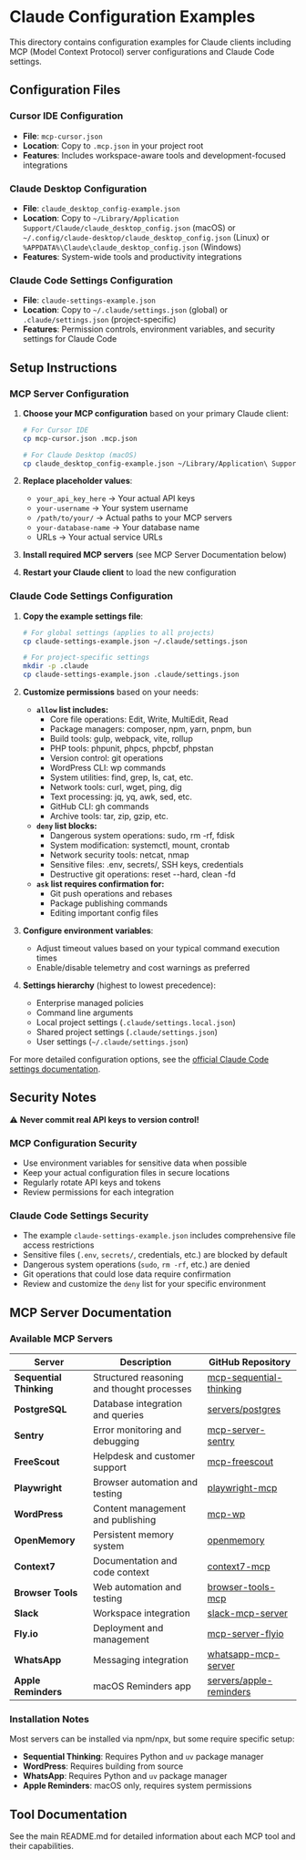 # Claude Configuration Examples

This directory contains configuration examples for Claude clients including MCP (Model Context Protocol) server configurations and Claude Code settings.

## Configuration Files

### Cursor IDE Configuration
- **File**: `mcp-cursor.json`
- **Location**: Copy to `.mcp.json` in your project root
- **Features**: Includes workspace-aware tools and development-focused integrations

### Claude Desktop Configuration  
- **File**: `claude_desktop_config-example.json`
- **Location**: Copy to `~/Library/Application Support/Claude/claude_desktop_config.json` (macOS) or `~/.config/claude-desktop/claude_desktop_config.json` (Linux) or `%APPDATA%\Claude\claude_desktop_config.json` (Windows)
- **Features**: System-wide tools and productivity integrations

### Claude Code Settings Configuration
- **File**: `claude-settings-example.json`
- **Location**: Copy to `~/.claude/settings.json` (global) or `.claude/settings.json` (project-specific)
- **Features**: Permission controls, environment variables, and security settings for Claude Code

## Setup Instructions

### MCP Server Configuration

1. **Choose your MCP configuration** based on your primary Claude client:
   ```bash
   # For Cursor IDE
   cp mcp-cursor.json .mcp.json
   
   # For Claude Desktop (macOS)
   cp claude_desktop_config-example.json ~/Library/Application\ Support/Claude/claude_desktop_config.json
   ```

2. **Replace placeholder values**:
   - `your_api_key_here` → Your actual API keys
   - `your-username` → Your system username
   - `/path/to/your/` → Actual paths to your MCP servers
   - `your-database-name` → Your database name
   - URLs → Your actual service URLs

3. **Install required MCP servers** (see MCP Server Documentation below)
4. **Restart your Claude client** to load the new configuration

### Claude Code Settings Configuration

1. **Copy the example settings file**:
   ```bash
   # For global settings (applies to all projects)
   cp claude-settings-example.json ~/.claude/settings.json
   
   # For project-specific settings
   mkdir -p .claude
   cp claude-settings-example.json .claude/settings.json
   ```

2. **Customize permissions** based on your needs:
   - **`allow` list includes:**
     - Core file operations: Edit, Write, MultiEdit, Read
     - Package managers: composer, npm, yarn, pnpm, bun
     - Build tools: gulp, webpack, vite, rollup
     - PHP tools: phpunit, phpcs, phpcbf, phpstan
     - Version control: git operations
     - WordPress CLI: wp commands
     - System utilities: find, grep, ls, cat, etc.
     - Network tools: curl, wget, ping, dig
     - Text processing: jq, yq, awk, sed, etc.
     - GitHub CLI: gh commands
     - Archive tools: tar, zip, gzip, etc.
   - **`deny` list blocks:**
     - Dangerous system operations: sudo, rm -rf, fdisk
     - System modification: systemctl, mount, crontab
     - Network security tools: netcat, nmap
     - Sensitive files: .env, secrets/, SSH keys, credentials
     - Destructive git operations: reset --hard, clean -fd
   - **`ask` list requires confirmation for:**
     - Git push operations and rebases
     - Package publishing commands
     - Editing important config files

3. **Configure environment variables**:
   - Adjust timeout values based on your typical command execution times
   - Enable/disable telemetry and cost warnings as preferred

4. **Settings hierarchy** (highest to lowest precedence):
   - Enterprise managed policies
   - Command line arguments
   - Local project settings (`.claude/settings.local.json`)
   - Shared project settings (`.claude/settings.json`)
   - User settings (`~/.claude/settings.json`)

For more detailed configuration options, see the [official Claude Code settings documentation](https://docs.anthropic.com/en/docs/claude-code/settings).

## Security Notes

⚠️ **Never commit real API keys to version control!**

### MCP Configuration Security
- Use environment variables for sensitive data when possible
- Keep your actual configuration files in secure locations
- Regularly rotate API keys and tokens
- Review permissions for each integration

### Claude Code Settings Security
- The example `claude-settings-example.json` includes comprehensive file access restrictions
- Sensitive files (`.env`, `secrets/`, credentials, etc.) are blocked by default
- Dangerous system operations (`sudo`, `rm -rf`, etc.) are denied
- Git operations that could lose data require confirmation
- Review and customize the `deny` list for your specific environment

## MCP Server Documentation

### Available MCP Servers

| Server | Description | GitHub Repository |
|--------|-------------|-------------------|
| **Sequential Thinking** | Structured reasoning and thought processes | [mcp-sequential-thinking](https://github.com/modelcontextprotocol/mcp-sequential-thinking) |
| **PostgreSQL** | Database integration and queries | [servers/postgres](https://github.com/modelcontextprotocol/servers/tree/main/src/postgres) |
| **Sentry** | Error monitoring and debugging | [mcp-server-sentry](https://github.com/getsentry/mcp-server-sentry) |
| **FreeScout** | Helpdesk and customer support | [mcp-freescout](https://github.com/verygoodplugins/mcp-freescout) |
| **Playwright** | Browser automation and testing | [playwright-mcp](https://github.com/microsoft/playwright-mcp) |
| **WordPress** | Content management and publishing | [mcp-wp](https://github.com/verygoodplugins/mcp-wp) |
| **OpenMemory** | Persistent memory system | [openmemory](https://github.com/agentops-ai/openmemory) |
| **Context7** | Documentation and code context | [context7-mcp](https://github.com/upstash/context7-mcp) |
| **Browser Tools** | Web automation and testing | [browser-tools-mcp](https://github.com/agentdeskai/browser-tools-mcp) |
| **Slack** | Workspace integration | [slack-mcp-server](https://github.com/mark3labs/slack-mcp-server) |
| **Fly.io** | Deployment and management | [mcp-server-flyio](https://github.com/fly-apps/mcp-server-flyio) |
| **WhatsApp** | Messaging integration | [whatsapp-mcp-server](https://github.com/pchunduri6/whatsapp-mcp-server) |
| **Apple Reminders** | macOS Reminders app | [servers/apple-reminders](https://github.com/modelcontextprotocol/servers/tree/main/src/apple-reminders) |

### Installation Notes

Most servers can be installed via npm/npx, but some require specific setup:
- **Sequential Thinking**: Requires Python and `uv` package manager
- **WordPress**: Requires building from source
- **WhatsApp**: Requires Python and `uv` package manager
- **Apple Reminders**: macOS only, requires system permissions

## Tool Documentation

See the main README.md for detailed information about each MCP tool and their capabilities.
